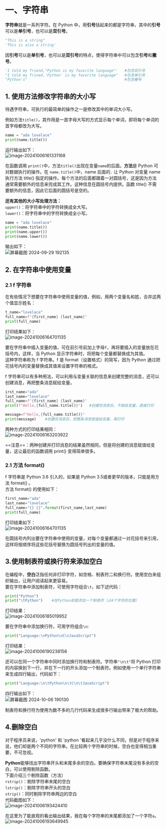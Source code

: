 # 一、字符串

**字符串**就是一系列字符。在 Python 中，用**引号**括起来的都是字符串，其中的**引号**可以是**单引号**，也可以是**双引号**。<br>

```python
"This is a string"
'This is also a string'
```

因**引号**可以是**单引号**，也可以是**双引号**的特点，使得字符串中可以包含**引号**和**撇号**。

```python
'I told my friend,"Python is my favorite language"'   #包含双引号
"I told my frined,'Python' is my favorite language"   #包含单引号
"Python's"                                            #包含撇号
```

## 1. 使用方法修改字符串的大小写

待遇字符串，可执行的最简单的操作之一是修改其中的单词大小写。

例如方法`title()`，其作用是一首字母大写的方式显示每个单词，即将每个单词的首字母都改为大写。

```python
name = "ada lovelace"
print(name.title())
```

运行输出如下：<br>![image-20241006161331168](https://github.com/user-attachments/assets/634a77e1-7dc5-41be-8d4c-16128ddeab98)


在函数调用 `print()`中，方法`title()`出现在变量`name`的后面。**方法**是 Python 可对数据执行的操作。在 `name.title()`中，name 后面的`.` 让 Python 对变量 name 执行方法 title() 指定的操作。每个方法的后面都跟着一对圆括号，这是因为方法通常需要额外的信息来完成其工作。这种信息在圆括号内提供。函数 title() 不需要额外的信息，因此它后面的圆括号是空的。

**还有其他的大小写处理方法：**<br>`upper()`：将字符串中的字符转换成全大写。<br>`lower()`：将字符串中的字符转换成全小写。

```python
name = "ada lovelace"
print(name.title())
print(name.upper())
print(name.lower())
```

输出如下：<br>![屏幕截图 2024-09-29 192135](https://github.com/user-attachments/assets/a60751fd-f401-4511-8c7f-434e01d429c1)



## 2. 在字符串中使用变量

### 2.1 f 字符串

在有些情况下想要在字符串中使用变量的值，例如，用两个变量名和姓，合并这两个值显示姓名：

```python
t_name="lovelace"
full_name=f"{first_name} {last_name}"
print(full_name)
```

打印结果如下：<br>![image-20241006164701135](https://github.com/user-attachments/assets/826ef887-f64b-443e-8972-55fca53f1f57)


要在字符串中插入变量的值，可在前引号前加上字母`f`，再将要插入的变量放在花括号内，这样，当 Python 显示字符串时，将把每个变量都替换成为其值。<br>这种字符串称为 f 字符串。f 是 format（设置格式）的简写，因为 Python 通过把花括号内的变量替换成其值来设置字符串的格式。

f 字符串可以有多种用法，可以利用与变量关联的信息来创建完整的消息，还可以创建消息，再把整条消息赋给变量。

```python
irst_name="ada"
last_name="lovelace"
full_name=f"{first_name} {last_name}"
print(f"Hello,{full_name.title()}")   #创建完消息后，不赋给变量，直接打印

message=f"Hello,{full_name.title()}"
print(message)    #创建完消息后，把整条消息赋值给变量，再打印
```

两种方式的打印结果相同：<br>![image-20241006163203922](https://github.com/user-attachments/assets/9adc2240-c085-4ab5-bf94-0f664cc7e5fd)



==注意==：两种创建并打印消息的结果虽然相同，但是将创建的消息赋值给变量，这让最后的函数调用 print() 变得简单很多。

### 2.1 方法 format()

f 字符串是 Python 3.6 引入的，如果是 Python 3.5或者更早的版本，只能是用方法 format() 。<br>方法 format() 的使用如下：

```python
first_name="ada"
last_name="lovelace"
full_name="{} {}".format(first_name,last_name)
print(full_name)
```

打印结果如下：<br>![image-20241006164701135](https://github.com/user-attachments/assets/5738167e-03f6-4c2a-a52b-96d5972b9522)



在圆括号内列出要在字符串中使用的变量，对每个变量都通过一对花括号来引用，这样将按顺序将这些花括号替换为圆括号列出的变量的值。

## 3.使用制表符或换行符来添加空白

在编程中，**空白**泛指任何非打印字符，如空格、制表符二和换行符。使用空白来组织输出，让用户阅读起来更容易。<br>要在字符串中添加制表符，可使用字符组合`\t`，如下述代码：

```python
print("Python")
print("\tPython")    #在Python前面添加一个制表符（占4个字符的位置）
```

打印结果：<br>![image-20241006185019952](https://github.com/user-attachments/assets/5eba2b50-61e6-4541-8626-242cca2e58a8)


要在字符串中添加换行符，可用字符组合`\n`:

```python
print("Language:\nPython\nC\nJavaScript")
```

打印结果：<br>![image-20241006190238156](https://github.com/user-attachments/assets/4733302a-c00a-45a7-8b08-3cbdc3151812)


还可以在同一个字符串中同时添加换行符和制表符。字符串`"\n\t"`将 Python 打印的内容换到下一行，并在下一行的开头添加一个制表符。例如使用一个单行字符串来生成四行输出，代码如下：

```python
print("Language:\n\tPython\n\tC\n\tJavaScript")
```

四行输出如下：<br>![屏幕截图 2024-10-06 190130](https://github.com/user-attachments/assets/4d57b3e4-ac62-4a23-833f-5210dfad6aae)



制表符和换行符为使用为数不多的几行代码来生成很多行输出带来了极大的帮助。

## 4.删除空白

对于程序员来说，'python' 和 'python '看起来几乎没什么不同，但是对于程序来说，他们却是两个不同的字符串。在比较两个字符串的时候，空白也变得相当重要，不可忽视。

**Python**能够找出字符串开头和末尾多余的空白。要确保字符串末尾没有多余的空白，可以使用剔除函数。<br>下面介绍三个剔除函数（方法）<br>`rstrip()`：剔除字符串末尾的空白<br>`lstrip()`：剔除字符串开头的空白<br>`strip()`：同时剔除字符串两边的空白<br>代码截图如下：<br>![image-20241006193424410](https://github.com/user-attachments/assets/e40b608d-3824-4ff5-9abc-5b06e1f5fb5f)

在这里为了能直观的看出输出结果，我在每个字符串的末尾都添加了一个字符`a`。<br>![image-20241006193649945](https://github.com/user-attachments/assets/91c0064f-9f0d-463d-9a35-d2d25f617d71)


